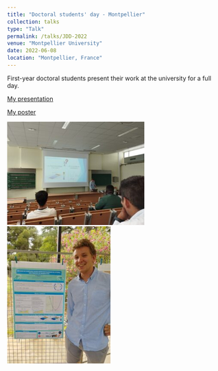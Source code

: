 ```yaml
---
title: "Doctoral students' day - Montpellier"
collection: talks
type: "Talk"
permalink: /talks/JDD-2022
venue: "Montpellier University"
date: 2022-06-08
location: "Montpellier, France"
---
```


First-year doctoral students present their work at the university for a full day.

[My presentation](http://ronan-dupont.github.io/files/presentation/JDD_Slides_DUPONT_Ronan.pdf)

[My poster](http://ronan-dupont.github.io/files/poster/JDD_poster_DUPONT_Ronan.pdf)

![Editing a markdown file for a talk](/images/jdd-1.jpg)
![Editing a markdown file for a talk](/images/jdd-2.jpg)




